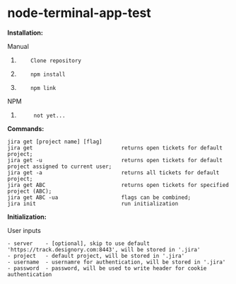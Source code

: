 # node-terminal-app-test
**Installation:**

Manual

1.         Clone repository
1.         npm install
1.         npm link

NPM

1. 		    not yet...

**Commands:**

    jira get [project name] [flag]    
    jira get                            returns open tickets for default project;
    jira get -u                         returns open tickets for default project assigned to current user;
    jira get -a                         returns all tickets for default project;
    jira get ABC                        returns open tickets for specified project (ABC);
    jira get ABC -ua                    flags can be combined;
    jira init                           run initialization

**Initialization:**

User inputs

    - server    - [optional], skip to use default 'https://track.designory.com:8443', will be stored in '.jira'
    - project   - default project, will be stored in '.jira'
    - username  - usernamre for authentication, will be stored in '.jira'
    - password  - password, will be used to write header for cookie authentication